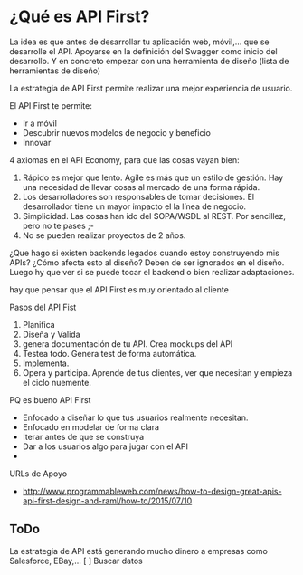 # ¿Qué es API First?

La idea es que antes de desarrollar tu aplicación web, móvil,... que se desarrolle el API.
Apoyarse en la definición del Swagger como inicio del desarrollo.
Y en concreto empezar con una herramienta de diseño (lista de herramientas de diseño)


La estrategia de API First permite realizar una mejor experiencia de usuario.

El API First te permite:
* Ir a móvil
* Descubrir nuevos modelos de negocio y beneficio
* Innovar


4 axiomas en el API Economy, para que las cosas vayan bien:

1. Rápido es mejor que lento. Agile es más que un estilo de gestión. Hay una necesidad de llevar cosas al mercado de una forma rápida.
2. Los desarrolladores son responsables de tomar decisiones. El desarrollador tiene un mayor impacto el la línea de negocio.
3. Simplicidad. Las cosas han ido del SOPA/WSDL al REST. Por sencillez, pero no te pases ;-
4. No se pueden realizar proyectos de 2 años.


¿Que hago si existen backends legados cuando estoy construyendo mis APIs? ¿Cómo afecta esto al diseño?
Deben de ser ignorados en el diseño.
Luego hy que ver si se puede tocar el backend o bien realizar adaptaciones.

hay que pensar que el API First es muy orientado al cliente

Pasos del API Fist
1. Planifica
2. Diseña y Valida
3. genera documentación de tu API. Crea mockups del API
4. Testea todo. Genera test de forma automática.
5. Implementa.
6. Opera y participa. Aprende de tus clientes, ver que necesitan y empieza el ciclo nuemente.


PQ es bueno API First
* Enfocado a diseñar lo que tus usuarios realmente necesitan.
* Enfocado en modelar de forma clara
* Iterar antes de que se construya
* Dar a los usuarios algo para jugar con el API
*

URLs de Apoyo
* http://www.programmableweb.com/news/how-to-design-great-apis-api-first-design-and-raml/how-to/2015/07/10


## ToDo
La estrategia de API está generando mucho dinero a empresas como Salesforce, EBay,...
[ ] Buscar datos
